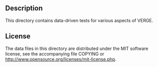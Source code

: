 Description
------------

This directory contains data-driven tests for various aspects of VERGE.

License
--------

The data files in this directory are distributed under the MIT software
license, see the accompanying file COPYING or
http://www.opensource.org/licenses/mit-license.php.

